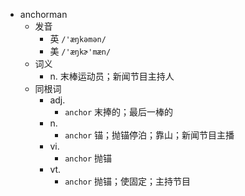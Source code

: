 - anchorman
  - 发音
    - 英 `/'æŋkəmən/`
    - 美 `/'æŋkɚ'mæn/`
  - 词义
    - n. 末棒运动员；新闻节目主持人
  - 同根词
    - adj.
      - `anchor` 末捧的；最后一棒的
    - n.
      - `anchor` 锚；抛锚停泊；靠山；新闻节目主播
    - vi.
      - `anchor` 抛锚
    - vt.
      - `anchor` 抛锚；使固定；主持节目
